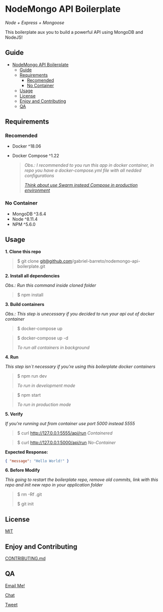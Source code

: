 # NodeMongo API Boilerplate

_Node + Express + Mongoose_

This boilerplate aux you to build a powerful API using MongoDB and NodeJS!

## Guide

- [NodeMongo API Boilerplate](#nodemongo-api-boilerplate)
    - [Guide](#guide)
    - [Requirements](#requirements)
        - [Recomended](#recomended)
        - [No Container](#no-container)
    - [Usage](#usage)
    - [License](#license)
    - [Enjoy and Contributing](#enjoy-and-contributing)
    - [QA](#qa)

## Requirements

### Recomended

-   Docker ^18.06
-   Docker Compose ^1.22

    > _Obs.: I recommended to you run this app in docker container, in repo you have a docker-compose.yml file with all nedded configurations_
    >
    > _[Think about use Swarm instead Compose in production environment](https://github.com/BretFisher/ama/issues/8)_

### No Container

-   MongoDB ^3.6.4
-   Node ^8.11.4
-   NPM ^5.6.0

## Usage

**1. Clone this repo**

> $ git clone git@github.com/gabriel-barreto/nodemongo-api-boilerplate.git

**2. Install all dependencies**

_Obs.: Run this command inside cloned folder_

> $ npm install

**3. Build containers**

_Obs.: This step is unecessary if you decided to run your api out of docker container_

> $ docker-compose up

> $ docker-compose up -d
>
> _To run all containers in background_

**4. Run**

_This step isn`t necessary if you're using this boilerplate docker containers_

> $ npm run dev
>
> _To run in development mode_

> $ npm start
>
> _To run in production mode_

**5. Verify**

_If you're running out from container use port 5000 instead 5555_

> $ curl http://127.0.0.1:5555/api/run _Containered_

> $ curl http://127.0.0.1:5000/api/run _No-Container_

**Expected Response:**

```json
{ "message": "Hello World!" }
```

**6. Before Modify**

_This going to restart the boilerplate repo, remove old commits, link with this repo and init new repo in your application folder_

> $ rm -Rf .git
>
> $ git init

## License

[MIT](https://github.com/gabriel-barreto/nodemongo-api-boilerplate/master/LICENSE.md)

## Enjoy and Contributing

[CONTRIBUTING.md](https://github.com/gabriel-barreto/nodemongo-api-boilerplate/blob/master/CONTRIBUTING.md)

## QA

[Email Me!](mailto:barreto-gabriel@outlook.com)

[Chat](https://facebook.com/gabrielgbarreto)

[Tweet](https://twitter.com/gabrielgbarreto)
